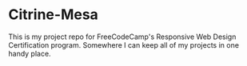 # Citrine-Mesa
This is my project repo for FreeCodeCamp's Responsive Web Design Certification program. Somewhere I can keep all of my projects in one handy place.
